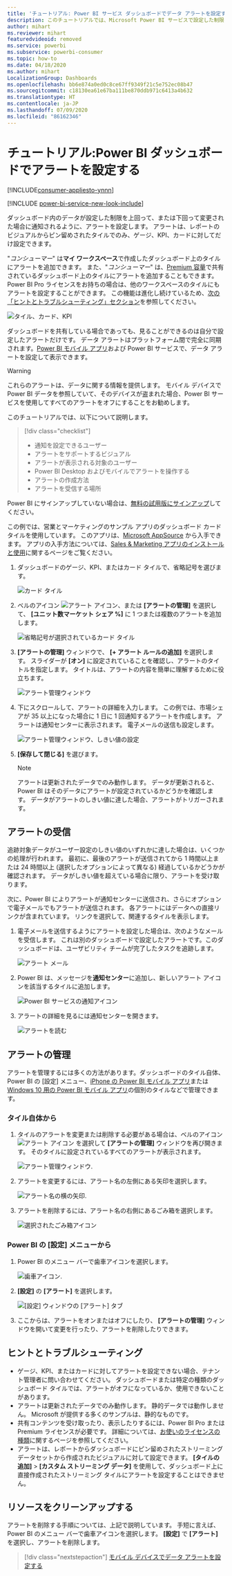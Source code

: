 ```yaml
---
title: 'チュートリアル: Power BI サービス ダッシュボードでデータ アラートを設定する'
description: このチュートリアルでは、Microsoft Power BI サービスで設定した制限を超えてダッシュボード内のデータが変更された場合に通知されるように、アラートを設定する方法について説明します。
author: mihart
ms.reviewer: mihart
featuredvideoid: removed
ms.service: powerbi
ms.subservice: powerbi-consumer
ms.topic: how-to
ms.date: 04/18/2020
ms.author: mihart
LocalizationGroup: Dashboards
ms.openlocfilehash: bb6e874a0ed0c8ce67ff9349f21c5e752ec08b47
ms.sourcegitcommit: c18130ea61e67ba111be870ddb971c6413a4b632
ms.translationtype: HT
ms.contentlocale: ja-JP
ms.lasthandoff: 07/09/2020
ms.locfileid: "86162346"
---
```

# <a name="tutorial-set-alerts-on-power-bi-dashboards"></a>チュートリアル:Power BI ダッシュボードでアラートを設定する

[!INCLUDE[consumer-appliesto-ynnn](../includes/consumer-appliesto-ynnn.md)]

[!INCLUDE [power-bi-service-new-look-include](../includes/power-bi-service-new-look-include.md)]

ダッシュボード内のデータが設定した制限を上回って、または下回って変更された場合に通知されるように、アラートを設定します。 アラートは、レポートのビジュアルからピン留めされたタイルでのみ、ゲージ、KPI、カードに対してだけ設定できます。 

"*コンシューマー*" は**マイ ワークスペース**で作成したダッシュボード上のタイルにアラートを追加できます。 また、"*コンシューマー*" は、[Premium 容量](end-user-license.md)で共有されているダッシュボード上のタイルにアラートを追加することもできます。 Power BI Pro ライセンスをお持ちの場合は、他のワークスペースのタイルにもアラートを設定することができます。
この機能は進化し続けているため、[次の「ヒントとトラブルシューティング」セクション](#tips-and-troubleshooting)を参照してください。

![タイル、カード、KPI](media/end-user-alerts/card-gauge-kpi.png)

ダッシュボードを共有している場合であっても、見ることができるのは自分で設定したアラートだけです。 データ アラートはプラットフォーム間で完全に同期されます。[Power BI モバイル アプリ](mobile/mobile-set-data-alerts-in-the-mobile-apps.md)および Power BI サービスで、データ アラートを設定して表示できます。 

> [!WARNING]
> これらのアラートは、データに関する情報を提供します。 モバイル デバイスで Power BI データを参照していて、そのデバイスが盗まれた場合、Power BI サービスを使用してすべてのアラートをオフにすることをお勧めします。
> 

このチュートリアルでは、以下について説明します。
> [!div class="checklist"]
> * 通知を設定できるユーザー
> * アラートをサポートするビジュアル
> * アラートが表示される対象のユーザー
> * Power BI Desktop およびモバイルでアラートを操作する
> * アラートの作成方法
> * アラートを受信する場所

Power BI にサインアップしていない場合は、[無料の試用版にサインアップ](https://app.powerbi.com/signupredirect?pbi_source=web)してください。

この例では、営業とマーケティングのサンプル アプリのダッシュボード カード タイルを使用しています。 このアプリは、[Microsoft AppSource](https://appsource.microsoft.com) から入手できます。 アプリの入手方法については、[Sales & Marketing アプリのインストールと使用](end-user-app-marketing.md)に関するページをご覧ください。

1. ダッシュボードのゲージ、KPI、またはカード タイルで、省略記号を選びます。
   
   ![カード タイル](media/end-user-alerts/power-bi-cards.png)
2. ベルのアイコン ![アラート アイコン](media/end-user-alerts/power-bi-bell-icon.png)、または **[アラートの管理]** を選択して、 **[ユニット数マーケット シェア %]** に 1 つまたは複数のアラートを追加します。

   ![省略記号が選択されているカード タイル](media/end-user-alerts/power-bi-ellipses.png)

   
1. **[アラートの管理]** ウィンドウで、 **[+ アラート ルールの追加]** を選択します。  スライダーが **[オン]** に設定されていることを確認し、アラートのタイトルを指定します。 タイトルは、アラートの内容を簡単に理解するために役立ちます。
   
   ![アラート管理ウィンドウ](media/end-user-alerts/power-bi-manage-alert.png)
4. 下にスクロールして、アラートの詳細を入力します。  この例では、市場シェアが 35 以上になった場合に 1 日に 1 回通知するアラートを作成します。 アラートは通知センターに表示されます。 電子メールの送信も設定します。
   
   ![アラート管理ウィンドウ、しきい値の設定](media/end-user-alerts/power-bi-manage-alert-details.png)
5. **[保存して閉じる]** を選びます。
 
   > [!NOTE]
   > アラートは更新されたデータでのみ動作します。 データが更新されると、Power BI はそのデータにアラートが設定されているかどうかを確認します。 データがアラートのしきい値に達した場合、アラートがトリガーされます。 
   > 

## <a name="receiving-alerts"></a>アラートの受信
追跡対象データがユーザー設定のしきい値のいずれかに達した場合は、いくつかの処理が行われます。 最初に、最後のアラートが送信されてから 1 時間以上または 24 時間以上 (選択したオプションによって異なる) 経過しているかどうかが確認されます。 データがしきい値を超えている場合に限り、アラートを受け取ります。

次に、Power BI によりアラートが通知センターに送信され、さらにオプションで電子メールでもアラートが送信されます。 各アラートにはデータへの直接リンクが含まれています。 リンクを選択して、関連するタイルを表示します。  

1. 電子メールを送信するようにアラートを設定した場合は、次のようなメールを受信します。 これは別のダッシュボードで設定したアラートです。このダッシュボードは、ユーザビリティ チームが完了したタスクを追跡します。
   
   ![アラート メール](media/end-user-alerts/power-bi-alert-email.png)
2. Power BI は、メッセージを**通知センター**に追加し、新しいアラート アイコンを該当するタイルに追加します。
   
   ![Power BI サービスの通知アイコン](media/end-user-alerts/power-bi-task-alert.png)
3. アラートの詳細を見るには通知センターを開きます。
   
    ![アラートを読む](media/end-user-alerts/power-bi-notification.png)
   
  

## <a name="managing-alerts"></a>アラートの管理

アラートを管理するには多くの方法があります。ダッシュボードのタイル自体、Power BI の [設定] メニュー、[iPhone の Power BI モバイル アプリ](mobile/mobile-set-data-alerts-in-the-mobile-apps.md)または [Windows 10 用の Power BI モバイル アプリ](mobile/mobile-set-data-alerts-in-the-mobile-apps.md)の個別のタイルなどで管理できます。

### <a name="from-the-tile-itself"></a>タイル自体から

1. タイルのアラートを変更または削除する必要がある場合は、ベルのアイコン ![アラート アイコン](media/end-user-alerts/power-bi-bell-icon.png) を選択して **[アラートの管理]** ウィンドウを再び開きます。 そのタイルに設定されているすべてのアラートが表示されます。
   
    ![アラート管理ウィンドウ](media/end-user-alerts/power-bi-manage-alerts.png).
2. アラートを変更するには、アラート名の左側にある矢印を選択します。
   
    ![アラート名の横の矢印](media/end-user-alerts/power-bi-modify-alert.png).
3. アラートを削除するには、アラート名の右側にあるごみ箱を選択します。
   
      ![選択されたごみ箱アイコン](media/end-user-alerts/power-bi-alert-delete.png)

### <a name="from-the-power-bi-settings-menu"></a>Power BI の [設定] メニューから

1. Power BI のメニュー バーで歯車アイコンを選択します。
   
    ![歯車アイコン](media/end-user-alerts/powerbi-gear-icon.png).
2. **[設定]** の **[アラート]** を選択します。
   
    ![[設定] ウィンドウの [アラート] タブ](media/end-user-alerts/power-bi-alert-settings.png)
3. ここからは、アラートをオンまたはオフにしたり、 **[アラートの管理]** ウィンドウを開いて変更を行ったり、アラートを削除したりできます。

## <a name="tips-and-troubleshooting"></a>ヒントとトラブルシューティング 

* ゲージ、KPI、またはカードに対してアラートを設定できない場合、テナント管理者に問い合わせてください。 ダッシュボードまたは特定の種類のダッシュボード タイルでは、アラートがオフになっているか、使用できないことがあります。
* アラートは更新されたデータでのみ動作します。 静的データでは動作しません。 Microsoft が提供する多くのサンプルは、静的なものです。 
* 共有コンテンツを受け取ったり、表示したりするには、Power BI Pro または Premium ライセンスが必要です。 詳細については、[お使いのライセンスの種類](end-user-license.md)に関するページを参照してください。
* アラートは、レポートからダッシュボードにピン留めされたストリーミング データセットから作成されたビジュアルに対して設定できます。 **[タイルの追加]**  >  **[カスタム ストリーミング データ]** を使用して、ダッシュボード上に直接作成されたストリーミング タイルにアラートを設定することはできません。


## <a name="clean-up-resources"></a>リソースをクリーンアップする
アラートを削除する手順については、上記で説明しています。 手短に言えば、Power BI のメニュー バーで歯車アイコンを選択します。 **[設定]** で **[アラート]** を選択し、アラートを削除します。

> [!div class="nextstepaction"]
> [モバイル デバイスでデータ アラートを設定する](mobile/mobile-set-data-alerts-in-the-mobile-apps.md)


